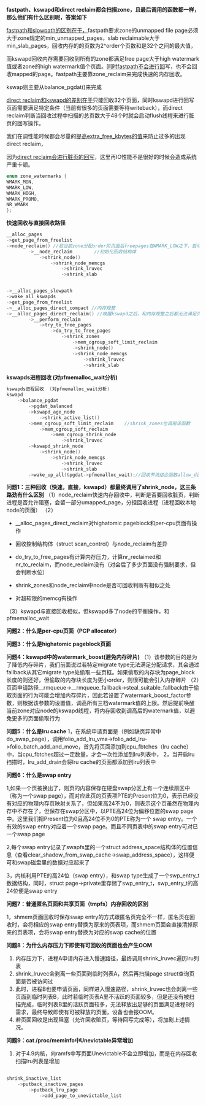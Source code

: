 **fastpath、kswapd和direct reclaim都会扫描zone，且最后调用的函数都一样，那么他们有什么区别呢，答案如下**

<u>fastpath和slowpath的区别在于，</u>fastpath要求zone的unmapped file page必须大于zone规定的min_unmapped_pages，slab reclaimable大于min_slab_pages，回收内存的的页数为2^order个页数和是32个之间的最大值，

而kswapd回收内存需要回收到所有的zone都满足free page大于high watermark值或者zone的high watermark值个页面。<u/>同时fastpath不会进行回</u>写，也不会回收mapped的page。fastpath主要靠zone_reclaim来完成快速的内存回收。

kswap则主要从balance_pgdat()来完成

<u>direct reclaim和kswapd的差别在于</u>只能回收32个页面，同时kswapd进行回写页面需要满足特定条件（当前有很多的页面需要等待writeback），而direct reclaim判断当回收过程中扫描的总页数大于48个时就会启动flush线程来进行脏页的回写操作。

我们在调性能时候都会尽量的<u>提高extra_free_kbytes的值</u>来防止过多的出现direct reclaim，

因为<u>direct reclaim会进行脏页的回写</u>，这里再IO性能不是很好的时候会造成系统严重卡顿。

```c
enum zone_watermarks { 
WMARK_MIN,
WMARK_LOW,
WMARK_HIGH,
WMARK_PROMO,
NR_WMARK
};
```

**快速回收与直接回收路径**

```c
__alloc_pages
->get_page_from_freelist
->node_reclaim() //若当前zone分配order阶页面后freepages在WMARK_LOW之下，启动快速回收
        ->__node_reclaim        //初始化回收结构体
            ->shrink_node()
                ->shrink_node_memcgs
                    ->shrink_lruvec
                    ->shrink_slab


->__alloc_pages_slowpath
->wake_all_kswapds
->get_page_from_freelist
->__alloc_pages_direct_compact //内存规整
->__alloc_pages_direct_reclaim() //唤醒kswapd之后，和内存规整之后都无法满足页面分配，进入直接内存回收
        ->__perform_reclaim
            ->try_to_free_pages
                ->do_try_to_free_pages
                    ->shrink_zones
                        ->mem_cgroup_soft_limit_reclaim
                        ->shrink_node()
                        ->shrink_node_memcgs
                            ->shrink_lruvec
                            ->shrink_slab
```

**kswapds进程回收 (对pfmemalloc_wait分析)**

```c
kswapds进程回收  (对pfmemalloc_wait分析)
kswapd    
    ->balance_pgdat
        ->pgdat_balanced
        ->kswapd_age_node
            ->shrink_active_list()
        ->mem_cgroup_soft_limit_reclaim    //shrink_zones也调用该函数
            ->mem_cgroup_soft_reclaim
                ->mem_cgroup_shrink_node
                    ->shrink_lruvec
        ->kswapd_shrink_node
            ->shrink_node()
                ->shrink_node_memcgs
                    ->shrink_lruvec
                    ->shrink_slab
        ->wake_up_all(&pgdat->pfmemalloc_wait);//回收节流结合函数allow_direct_reclaim
```

**问题1：三种回收（快速，直接，kswapd）都最终调用了shrink_node，这三条路劲有什么区别**
（1）node_reclaim快速内存回收中，判断是否要回收脏页，判断进程是否允许阻塞，会留一部分umapped_page，分担回收进程（进程回收本地node的页面）
（2）

- __alloc_pages_direct_reclaim对highatomic pageblock和per-cpu页面有操作

- 回收控制结构体（struct scan_control）与node_reclaim有差异

- do_try_to_free_pages有计算内存压力，计算nr_reclaimed和nr_to_reclaim，而node_reclaim没有（对会后了多少页面没有强制要求，但会判断水位）

- shrink_zones和node_reclaim中node是否可回收判断有相似之处

- 对超软限的memcg有操作

（3）kswapd与直接回收相似，但kswapd多了node的平衡操作，和pfmemalloc_wait

**问题2：什么是per-cpu页面（PCP allocator）**

**问题3：什么是highatomic pageblock页面**

**问题4：kswapd中的watermark_boost(避免内存碎片)**
（1）该参数的目的是为了降低内存碎片，我们前面说过若特定migrate type无法满足分配请求，其会通过fallback从其它migrate type处偷取一些页框。如果偷取的内存块为page_block长度的则还好，但偷取的内存块长度为更小order，则很可能会引入内存碎片
（2）页面申请路径__rmqueue->__rmqueue_fallback->steal_suitable_fallback由于偷取页面的行为可能会增加内存碎片，因此若设置了watermark_boost_factor参数，则根据该参数的设置值，调高所有三档watermark值的上限。然后提前唤醒当前zone对应node的kswapd线程，将内存回收到调高后的waternark值，以避免更多的页面偷取行为

**问题5：什么是lru cache**
1，在系统申请页面是（例如缺页异常中do_swap_page），调用folio_add_lru_vma->folio_add_lru->folio_batch_add_and_move，首先将页面添加到cpu_fbtches（lru cache）中，当cpu_fbtches超过一定数量，才会一次性添加到lru列表中，
2，当开启lru扫描时，lru_add_drain会将lru cache的页面都添加到lru列表中

**问题6：什么是swap entry**

1,如果一个页被换出了，则页的内容保存在硬盘swap分区上有一个连续扇区中（称为一个swap page），而对应此页的页表项PTE的Present位为0，表示已经没有对应的物理内存页映射关系了，但如果高24不为0，则表示这个页虽然在物理内存中不存在了，但保存在swap分区中，以PTE高24位为偏移位置的swap page中。这里我们把Present位为0且高24位不为0的PTE称为一个 swap entry。一个有效的swap entry对应着一个swap page。而且不同页表中的swap entry可对已一个swap page

2,每个swap entry记录了swapfs里的一个struct address_space结构体的位置信息（查看clear_shadow_from_swap_cache->swap_address_space），这样便可和swap磁盘里的数据对应起来了

3，内核利用PTE的高24位（swap entry），和swap type生成了一个swp_entry_t数据结构，同时，struct page->private里存储了swp_entry_t，swp_entry_t的高24位便是swap entry

**问题7：普通匿名页面和共享页面（tmpfs）内存回收的区别**

1，shmem页面回收时保存swap entry的方式跟匿名页完全不一样，匿名页在回收时，会将相应的swap entry替换为原来的页表项，而shmem页面会直接清掉原来的页表项，会将swap entry替换为对应的swap cache的位置

**问题8：为什么内存压力下即使有可回收的页面也会产生OOM**

1. 内存压力下，进程A申请内存进入慢速路径，最终调用shrink_lruvec遍历lru列表
2. shrink_lruvec会剥离一些页面到临时列表A，然后再扫描page struct查询页面是否被访问过
3. 此时，进程B也要申请页面，同样进入慢速路径，shrink_lruvec也会剥离一些页面到临时列表B，此时若临时页表A里不活跃的页面较多，但是还没有被扫描完成，临时列表B里的活跃页面较多，无法释放出足够的页面满足进程B的需求，最终导致即使有可被释放的页面，设备也会报OOM。
4. 若页面回收是出现阻塞（允许回收赃页，等待回写完成等），将加剧上述情况。

**问题9：cat /proc/meminfo中Unevictable异常增加**
1. 对于4.9内核，向ramfs中写页面Unevictable不会立即增加，而是在内存回收扫描lru列表是增加
```c
		
shrink_inactive_list
	->putback_inactive_pages
		->putback_lru_page
			->add_page_to_unevictable_list
```
